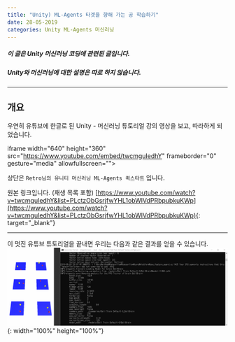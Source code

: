 ```yaml
---
title: "Unity) ML-Agents 타겟을 향해 가는 공 학습하기"
date: 28-05-2019
categories: Unity ML-Agents 머신러닝
---
```


##### 이 글은 Unity 머신러닝 코딩에 관련된 글입니다.
##### Unity와 머신러닝에 대한 설명은 따로 하지 않습니다.

---
## 개요
우연히 유튜브에 한글로 된 Unity - 머신러닝 튜토리얼 강의 영상을 보고, 따라하게 되었습니다.

iframe width="640" height="360" src="https://www.youtube.com/embed/twcmguIedhY" frameborder="0" gesture="media" allowfullscreen=""></iframe>

상단은 `Retro님의 유니티 머신러닝 ML-Agents 퀵스타트` 입니다.

원본 링크입니다. (재생 목록 포함)
[https://www.youtube.com/watch?v=twcmguIedhY&list=PLctzObGsrjfwYHL1obWlVdPRbpubkuKWp](https://www.youtube.com/watch?v=twcmguIedhY&list=PLctzObGsrjfwYHL1obWlVdPRbpubkuKWp){: target="_blank"}

---
이 멋진 유튜브 튜토리얼을 끝내면 우리는 다음과 같은 결과를 얻을 수 있습니다.
![](https://github.com/KorStrix/korstrix.github.io/blob/master/_images/2019-05-28-ML_Agent_Orign.gif?raw=true){: width="100%" height="100%"}
